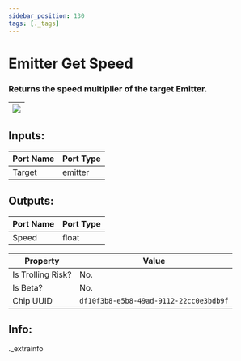 ```yaml
---
sidebar_position: 130
tags: [._tags]
---
```


# Emitter Get Speed


### Returns the speed multiplier of the target Emitter.

| ![](https://images-ext-2.discordapp.net/external/MPmIaQzlEPmgGWlgi-WxBBXt0Bjv_zWPkg1y1f_sy3s/https/www.recroomcircuits.com/image/circuit/absolute-value?width=206&height=108) |
|-----|

## Inputs:
| Port Name | Port Type |
|-----------|-----------|
| Target | emitter |

## Outputs:
| Port Name | Port Type |
|-----------|-----------|
| Speed | float | 

| Property  | Value |
|-------------------|-----------|
| Is Trolling Risk? | No. |
| Is Beta? | No. |
| Chip UUID | `df10f3b8-e5b8-49ad-9112-22cc0e3bdb9f` |

## Info:
._extrainfo